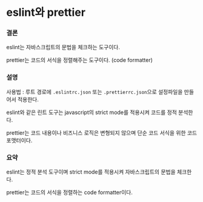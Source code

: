 # eslint와 prettier

### 결론

eslint는 자바스크립트의 문법을 체크하는 도구이다.

prettier는 코드의 서식을 정렬해주는 도구이다. (code formatter)



### 설명

사용법 : 루트 경로에 `.eslintrc.json` 또는 `.prettierrc.json`으로 설정파일을 만들어서 적용한다.

eslint와 같은 린트 도구는 javascript의 strict mode를 적용시켜 코드를 정적 분석한다.

prettier는 코드 내용이나 비즈니스 로직은 변형되지 않으며 단순 코드 서식을 위한 코드 포맷터이다.



### 요약

eslint는 정적 분석 도구이며 strict mode를 적용시켜 자바스크립트의 문법을 체크한다.

prettier는 코드의 서식을 정렬하는 code formatter이다.



